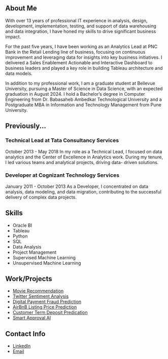 ## About Me
With over 13 years of professional IT experience in analysis, design, development, implementation, testing, and support of data warehousing and data integration, I have honed my skills to drive significant business impact. 

For the past five years, I have been working as an Analytics Lead at PNC Bank in the Retail Lending line of business, focusing on continuous improvement and leveraging data for insights into key business initiatives. I delivered a Sales Enablement Actionable and Interactive Dashboard to business leaders and played a key role in building Tableau architecture and data models.

In addition to my professional work, I am a graduate student at Bellevue University, pursuing a Master of Science in Data Science, with an expected graduation in August 2024. I hold a Bachelor’s degree in Computer Engineering from Dr. Babasaheb Ambedkar Technological University and a Postgraduate MBA in Information and Technology Management from Pune University.

## Previously...
 ### Technical Lead at Tata Consultancy Services
 
  October 2013 - May 2018
  In my role as a Technical Lead, I focused on data analytics and the Center of Excellence in Analytics work. During my tenure, I led various teams and analytical projects, driving data-       driven solutions.

 ### Developer at Cognizant Technology Services
 
  January 2011 - October 2013
  As a Developer, I concentrated on data analysis, data modeling, and data migration, contributing to the successful delivery of complex data projects.

## Skills
 - Oracle BI
 - Tableau
 - Python
 - SQL
 - Data Analysis
 - Project Management
 - Supervised Machine Learning
 - Unsupervised Machine Learning

## Work/Projects
* [Movie Recommendation](https://github.com/Vijay824669/vm-dsc680.github.io/tree/main/Project%201)
* [Twitter Sentiment Analysis](https://github.com/Vijay824669/vm-dsc680.github.io/tree/main/Project2)
* [Digital Payment Fraud Prediction](https://github.com/Vijay824669/Portfolio/tree/main/DigitalPaymentFraudPrediction)
* [AirBnB Listing Price Prediction](https://github.com/Vijay824669/Portfolio/tree/main/AirBnBPricePrediction)
* [Customer Term Deposit Predication](https://github.com/Vijay824669/Portfolio/tree/main/Customer%20Term%20Deposit%20Prediction)
* [Smart Approval AI](https://github.com/Vijay824669/vm-dsc680.github.io/tree/main/Project3)
  

## Contact Info
* [LinkedIn](www.linkedin.com/in/VijaykumarMehtre)
* [Email](Mehtre.Vijaykumar@gmail.com)

